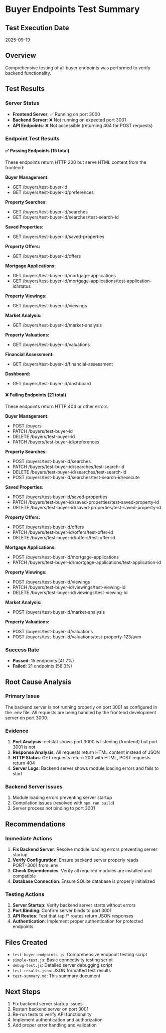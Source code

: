 # Buyer Endpoints Test Summary

## Test Execution Date
2025-09-19

## Overview
Comprehensive testing of all buyer endpoints was performed to verify backend functionality.

## Test Results

### Server Status
- **Frontend Server**: ✅ Running on port 3000
- **Backend Server**: ❌ Not running on expected port 3001
- **API Endpoints**: ❌ Not accessible (returning 404 for POST requests)

### Endpoint Test Results

#### ✅ Passing Endpoints (15 total)
These endpoints return HTTP 200 but serve HTML content from the frontend:

**Buyer Management:**
- GET /buyers/test-buyer-id
- GET /buyers/test-buyer-id/preferences

**Property Searches:**
- GET /buyers/test-buyer-id/searches
- GET /buyers/test-buyer-id/searches/test-search-id

**Saved Properties:**
- GET /buyers/test-buyer-id/saved-properties

**Property Offers:**
- GET /buyers/test-buyer-id/offers

**Mortgage Applications:**
- GET /buyers/test-buyer-id/mortgage-applications
- GET /buyers/test-buyer-id/mortgage-applications/test-application-id/status

**Property Viewings:**
- GET /buyers/test-buyer-id/viewings

**Market Analysis:**
- GET /buyers/test-buyer-id/market-analysis

**Property Valuations:**
- GET /buyers/test-buyer-id/valuations

**Financial Assessment:**
- GET /buyers/test-buyer-id/financial-assessment

**Dashboard:**
- GET /buyers/test-buyer-id/dashboard

#### ❌ Failing Endpoints (21 total)
These endpoints return HTTP 404 or other errors:

**Buyer Management:**
- POST /buyers
- PATCH /buyers/test-buyer-id
- DELETE /buyers/test-buyer-id
- PATCH /buyers/test-buyer-id/preferences

**Property Searches:**
- POST /buyers/test-buyer-id/searches
- PATCH /buyers/test-buyer-id/searches/test-search-id
- DELETE /buyers/test-buyer-id/searches/test-search-id
- POST /buyers/test-buyer-id/searches/test-search-id/execute

**Saved Properties:**
- POST /buyers/test-buyer-id/saved-properties
- PATCH /buyers/test-buyer-id/saved-properties/test-saved-property-id
- DELETE /buyers/test-buyer-id/saved-properties/test-saved-property-id

**Property Offers:**
- POST /buyers/test-buyer-id/offers
- PATCH /buyers/test-buyer-id/offers/test-offer-id
- DELETE /buyers/test-buyer-id/offers/test-offer-id

**Mortgage Applications:**
- POST /buyers/test-buyer-id/mortgage-applications
- PATCH /buyers/test-buyer-id/mortgage-applications/test-application-id

**Property Viewings:**
- POST /buyers/test-buyer-id/viewings
- PATCH /buyers/test-buyer-id/viewings/test-viewing-id
- DELETE /buyers/test-buyer-id/viewings/test-viewing-id

**Market Analysis:**
- POST /buyers/test-buyer-id/market-analysis

**Property Valuations:**
- POST /buyers/test-buyer-id/valuations
- POST /buyers/test-buyer-id/valuations/test-property-123/avm

### Success Rate
- **Passed**: 15 endpoints (41.7%)
- **Failed**: 21 endpoints (58.3%)

## Root Cause Analysis

### Primary Issue
The backend server is not running properly on port 3001 as configured in the .env file. All requests are being handled by the frontend development server on port 3000.

### Evidence
1. **Port Analysis**: netstat shows port 3000 is listening (frontend) but port 3001 is not
2. **Response Analysis**: All requests return HTML content instead of JSON
3. **HTTP Status**: GET requests return 200 with HTML, POST requests return 404
4. **Server Logs**: Backend server shows module loading errors and fails to start

### Backend Server Issues
1. Module loading errors preventing server startup
2. Compilation issues (resolved with `npm run build`)
3. Server process not binding to port 3001

## Recommendations

### Immediate Actions
1. **Fix Backend Server**: Resolve module loading errors preventing server startup
2. **Verify Configuration**: Ensure backend server properly reads PORT=3001 from .env
3. **Check Dependencies**: Verify all required modules are installed and compatible
4. **Database Connection**: Ensure SQLite database is properly initialized

### Testing Actions
1. **Server Startup**: Verify backend server starts without errors
2. **Port Binding**: Confirm server binds to port 3001
3. **API Routes**: Test that /api/* routes return JSON responses
4. **Authentication**: Implement proper authentication for protected endpoints

## Files Created
- `test-buyer-endpoints.js`: Comprehensive endpoint testing script
- `simple-test.js`: Basic connectivity testing script
- `debug-test.js`: Detailed server debugging script
- `test-results.json`: JSON formatted test results
- `test-summary.md`: This summary document

## Next Steps
1. Fix backend server startup issues
2. Restart backend server on port 3001
3. Re-run tests to verify API functionality
4. Implement authentication and authorization
5. Add proper error handling and validation